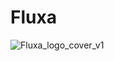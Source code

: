 # Fluxa

![Fluxa_logo_cover_v1](https://github.com/user-attachments/assets/a7bbd085-92aa-48ab-8b65-4889e4c78d63)
